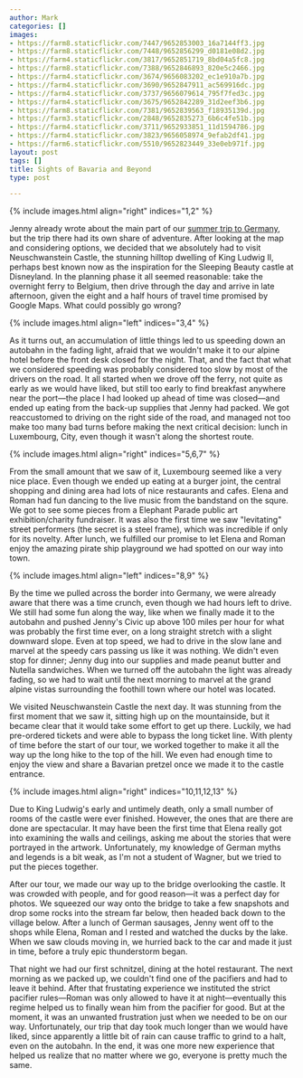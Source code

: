 ```yaml
---
author: Mark
categories: []
images:
- https://farm8.staticflickr.com/7447/9652853003_16a7144ff3.jpg
- https://farm8.staticflickr.com/7448/9652856299_d0181e08d2.jpg
- https://farm4.staticflickr.com/3817/9652851719_8bd04a5fc8.jpg
- https://farm8.staticflickr.com/7388/9652846893_820e5c2466.jpg
- https://farm4.staticflickr.com/3674/9656083202_ec1e910a7b.jpg
- https://farm4.staticflickr.com/3690/9652847911_ac569916dc.jpg
- https://farm4.staticflickr.com/3737/9656079614_795f7fed3c.jpg
- https://farm4.staticflickr.com/3675/9652842289_31d2eef3b6.jpg
- https://farm8.staticflickr.com/7381/9652839563_f18935139d.jpg
- https://farm3.staticflickr.com/2848/9652835273_6b6c4fe51b.jpg
- https://farm4.staticflickr.com/3711/9652933851_11d1594786.jpg
- https://farm4.staticflickr.com/3823/9656058974_9efab2df41.jpg
- https://farm6.staticflickr.com/5510/9652823449_33e0eb971f.jpg
layout: post
tags: []
title: Sights of Bavaria and Beyond
type: post

---
```


{% include images.html align="right" indices="1,2" %}

Jenny already wrote about the main part of our [summer trip to Germany](http://blog.rothlbaby.com/2013/09/27/have-kids-will-travel.html), but the trip there had its own share of adventure.  After looking at the map and considering options, we decided that we absolutely had to visit Neuschwanstein Castle, the stunning hilltop dwelling of King Ludwig II, perhaps best known now as the inspiration for the Sleeping Beauty castle at Disneyland.  In the planning phase it all seemed reasonable: take the overnight ferry to Belgium, then drive through the day and arrive in late afternoon, given the eight and a half hours of travel time promised by Google Maps.  What could possibly go wrong?

{% include images.html align="left" indices="3,4" %}

As it turns out, an accumulation of little things led to us speeding down an autobahn in the fading light, afraid that we wouldn't make it to our alpine hotel before the front desk closed for the night.  That, and the fact that what we considered speeding was probably considered too slow by most of the drivers on the road.  It all started when we drove off the ferry, not quite as early as we would have liked, but still too early to find breakfast anywhere near the port&mdash;the place I had looked up ahead of time was closed&mdash;and ended up eating from the back-up supplies that Jenny had packed.  We got reaccustomed to driving on the right side of the road, and managed not too make too many bad turns before making the next critical decision: lunch in Luxembourg, City, even though it wasn't along the shortest route.

{% include images.html align="right" indices="5,6,7" %}

From the small amount that we saw of it, Luxembourg seemed like a very nice place.  Even though we ended up eating at a burger joint, the central shopping and dining area had lots of nice restaurants and cafes.  Elena and Roman had fun dancing to the live music from the bandstand on the squre.  We got to see some pieces from a Elephant Parade public art exhibition/charity fundraiser.  It was also the first time we saw "levitating" street performers (the secret is a steel frame), which was incredible if only for its novelty.  After lunch, we fulfilled our promise to let Elena and Roman enjoy the amazing pirate ship playground we had spotted on our way into town.

{% include images.html align="left" indices="8,9" %}

By the time we pulled across the border into Germany, we were already aware that there was a time crunch, even though we had hours left to drive.  We still had some fun along the way, like when we finally made it to the autobahn and pushed Jenny's Civic up above 100 miles per hour for what was probably the first time ever, on a long straight stretch with a slight downward slope.  Even at top speed, we had to drive in the slow lane and marvel at the speedy cars passing us like it was nothing.  We didn't even stop for dinner; Jenny dug into our supplies and made peanut butter and Nutella sandwiches.  When we turned off the autobahn the light was already fading, so we had to wait until the next morning to marvel at the grand alpine vistas surrounding the foothill town where our hotel was located.

We visited Neuschwanstein Castle the next day.  It was stunning from the first moment that we saw it, sitting high up on the mountainside, but it became clear that it would take some effort to get up there.  Luckily, we had pre-ordered tickets and were able to bypass the long ticket line.  With plenty of time before the start of our tour, we worked together to make it all the way up the long hike to the top of the hill.  We even had enough time to enjoy the view and share a Bavarian pretzel once we made it to the castle entrance.

{% include images.html align="right" indices="10,11,12,13" %}

Due to King Ludwig's early and untimely death, only a small number of rooms of the castle were ever finished.  However, the ones that are there are done are spectacular.  It may have been the first time that Elena really got into examining the walls and ceilings, asking me about the stories that were portrayed in the artwork.  Unfortunately, my knowledge of German myths and legends is a bit weak, as I'm not a student of Wagner, but we tried to put the pieces together.

After our tour, we made our way up to the bridge overlooking the castle.  It was crowded with people, and for good reason&mdash;it was a perfect day for photos.  We squeezed our way onto the bridge to take a few snapshots and drop some rocks into the stream far below, then headed back down to the village below.  After a lunch of German sausages, Jenny went off to the shops while Elena, Roman and I rested and watched the ducks by the lake.  When we saw clouds moving in, we hurried back to the car and made it just in time, before a truly epic thunderstorm began.

That night we had our first schnitzel, dining at the hotel restaurant.  The next morning as we packed up, we couldn't find one of the pacifiers and had to leave it behind.  After that frustating experience we instituted the strict pacifier rules&mdash;Roman was only allowed to have it at night&mdash;eventually this regime helped us to finally wean him from the pacifier for good.  But at the moment, it was an unwanted frustration just when we needed to be on our way.  Unfortunately, our trip that day took much longer than we would have liked, since apparently a little bit of rain can cause traffic to grind to a halt, even on the autobahn.  In the end, it was one more new experience that helped us realize that no matter where we go, everyone is pretty much the same.